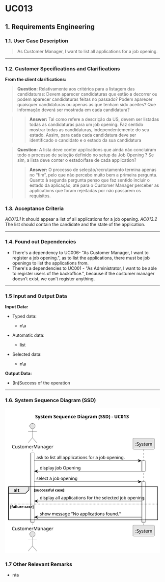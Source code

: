# UC013
## 1. Requirements Engineering

### 1.1. User Case Description

> As Customer Manager, I want to list all applications for a job opening.

---

### 1.2. Customer Specifications and Clarifications


**From the client clarifications:**

> **Question:** 
> Relativamente aos critérios para a listagem das candidaturas: Devem aparecer candidaturas que estão a decorrer ou podem aparecer candidaturas feitas no passado? Podem aparecer quaisquer candidaturas ou apenas as que tenham sido aceites? Que informação deverá ser mostrada em cada candidatura?

> > **Answer:** 
> Tal como refere a descrição da US, devem ser listadas todas as candidaturas para um job opening. Faz sentido mostrar todas as candidaturas, independentemente do seu estado. Assim, para cada cada candidatura deve ser identificado o candidato e o estado da sua candidatura


> **Question:**
>A lista deve conter applications que ainda não concluíram todo o processo de seleção definido no setup da Job Opening ? Se sim, a lista deve conter o estado/fase de cada application?
> > **Answer:**
>O processo de seleção/recrutamento termina apenas no “fim”, pelo que não percebo muito bem a primeira pergunta. Quanto à segunda pergunta penso que faz sentido incluir o estado da aplicação, até para o Customer Manager perceber as applications que foram rejeitadas por não passarem os requisitos.




### 1.3. Acceptance Criteria

*AC013.1* It should appear a list of all applications for a job opening.
*AC013.2* The list should contain the candidate and the state of the application.


---

### 1.4. Found out Dependencies

* There's a dependency to UC006- "As Customer Manager, I want to register a job opening.", as to list the applications, there must be job openings to list the applications from.
* There's a dependencies to UC001 - "As Administrator, I want to be able to register users of the
  backoffice.", because if the costumer manager doesn't exist, we can't register anything.
---

### 1.5 Input and Output Data
**Input Data:**

* Typed data:
  * n\a
	
* Automatic data:
	* list

* Selected data:
	* n\a

**Output Data:**
* (In)Success of the operation

---

### 1.6. System Sequence Diagram (SSD)

![uc013-system-sequence-diagram.svg](svg%2Fuc013-system-sequence-diagram.svg)

### 1.7 Other Relevant Remarks

* n\a